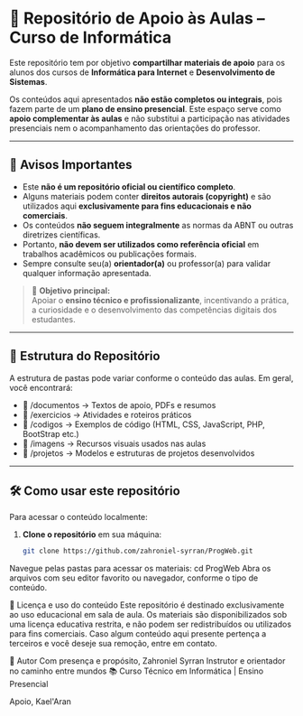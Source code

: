 # 📘 Repositório de Apoio às Aulas – Curso de Informática

Este repositório tem por objetivo **compartilhar materiais de apoio** para os alunos dos cursos de **Informática para Internet** e **Desenvolvimento de Sistemas**.

Os conteúdos aqui apresentados **não estão completos ou integrais**, pois fazem parte de um **plano de ensino presencial**. Este espaço serve como **apoio complementar às aulas** e não substitui a participação nas atividades presenciais nem o acompanhamento das orientações do professor.

---

## 📌 Avisos Importantes

- Este **não é um repositório oficial ou científico completo**.
- Alguns materiais podem conter **direitos autorais (copyright)** e são utilizados aqui **exclusivamente para fins educacionais e não comerciais**.
- Os conteúdos **não seguem integralmente** as normas da ABNT ou outras diretrizes científicas.
- Portanto, **não devem ser utilizados como referência oficial** em trabalhos acadêmicos ou publicações formais.
- Sempre consulte seu(a) **orientador(a)** ou professor(a) para validar qualquer informação apresentada.

> 🎯 **Objetivo principal:**  
> Apoiar o **ensino técnico e profissionalizante**, incentivando a prática, a curiosidade e o desenvolvimento das competências digitais dos estudantes.

---

## 📂 Estrutura do Repositório

A estrutura de pastas pode variar conforme o conteúdo das aulas. Em geral, você encontrará:

- 📁 /documentos → Textos de apoio, PDFs e resumos
- 📁 /exercicios → Atividades e roteiros práticos
- 📁 /codigos → Exemplos de código (HTML, CSS, JavaScript, PHP, BootStrap etc.)
- 📁 /imagens → Recursos visuais usados nas aulas
- 📁 /projetos → Modelos e estruturas de projetos desenvolvidos


---

## 🛠️ Como usar este repositório

Para acessar o conteúdo localmente:

1. **Clone o repositório** em sua máquina:
   ```bash ou CMD
   git clone https://github.com/zahroniel-syrran/ProgWeb.git
Navegue pelas pastas para acessar os materiais:
cd ProgWeb
Abra os arquivos com seu editor favorito ou navegador, conforme o tipo de conteúdo.

📖 Licença e uso do conteúdo
Este repositório é destinado exclusivamente ao uso educacional em sala de aula.
Os materiais são disponibilizados sob uma licença educativa restrita, e não podem ser redistribuídos ou utilizados para fins comerciais.
Caso algum conteúdo aqui presente pertença a terceiros e você deseje sua remoção, entre em contato.

👤 Autor
Com presença e propósito,
Zahroniel Syrran
Instrutor e orientador no caminho entre mundos
📚 Curso Técnico em Informática | Ensino Presencial

Apoio,
Kael'Aran


